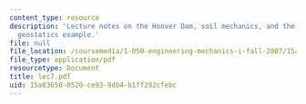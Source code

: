 ```yaml
---
content_type: resource
description: 'Lecture notes on the Hoover Dam, soil mechanics, and the continuum model:
  geostatics example.'
file: null
file_location: /coursemedia/1-050-engineering-mechanics-i-fall-2007/15a836500520ce939db4b1ff292cfebc_lec7.pdf
file_type: application/pdf
resourcetype: Document
title: lec7.pdf
uid: 15a83650-0520-ce93-9db4-b1ff292cfebc
---
```

